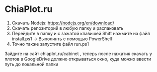 # ChiaPlot.ru

1. Скачать Nodejs: https://nodejs.org/en/download/
2. Скачать репозиторий в любую папку и распаковать
3. Перейдите в папку и с зажатой клавишей Shift нажмите на файл install.ps1 -> Выполинть с помощью PowerShell
4. Точно также запустите файл run.ps1

Зайдите на сайт chiaplot.ru/cabinet , теперь после нажатия скачать у плотов в GoogleDrive должно открываться окно, куда можно ввести путь до локальной папки
